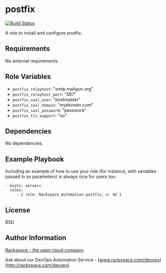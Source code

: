 postfix
========

[![Build Status](https://drone-opsdev.rax.io/github.com/rack-roles/postfix/status.svg?branch=master)](https://drone-opsdev.rax.io/github.com/rack-roles/postfix)

A role to install and configure postfix.

Requirements
------------

No external requirements.

Role Variables
--------------

* `postfix_relayhost`: "smtp.mailgun.org"
* `postfix_relayhost_port`: "587"
* `postfix_sasl_user`: "postmaster"
* `postfix_sasl_domain`: "mydomain.com"
* `postfix_sasl_password`: "password"
* `postfix_tls_support`: "no"

Dependencies
------------

No dependencies.

Example Playbook
-------------------------

Including an example of how to use your role (for instance, with variables passed in as parameters) is always nice for users too:

    - hosts: servers
      roles:
         - { role: Rackspace_Automation.postfix, x: 42 }

License
-------

BSD

Author Information
------------------

[Rackspace - the open cloud company](http://rackspace.com)

Ask about our DevOps Automation Service - [www.rackspace.com/devops](http://rackspace.com/devops)
